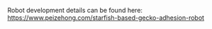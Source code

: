 Robot development details can be found here:
https://www.peizehong.com/starfish-based-gecko-adhesion-robot
